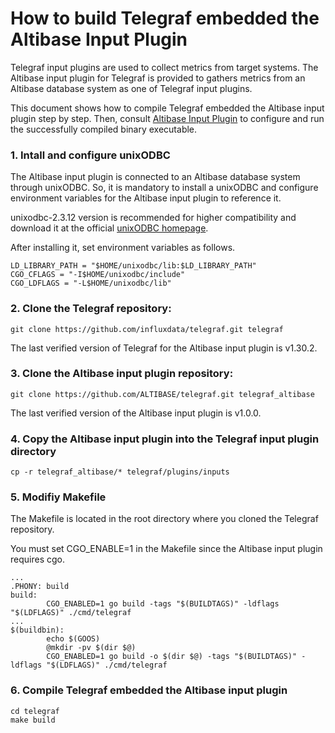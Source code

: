 # How to build Telegraf embedded the Altibase Input Plugin

Telegraf input plugins are used to collect metrics from target systems. The Altibase input plugin for Telegraf is provided to gathers metrics from an Altibase database system as one of Telegraf input plugins.

This document shows how to compile Telegraf embedded the Altibase input plugin step by step. Then, consult [Altibase Input Plugin][1] to configure and run the successfully compiled binary executable.

[1]: https://github.com/jiee-altibase/telegraf/blob/main/altibase/README.md

### 1. Intall and configure unixODBC

The Altibase input plugin is connected to an Altibase database system through unixODBC. So, it is mandatory to install a unixODBC and configure environment variables for the Altibase input plugin to reference it.

unixodbc-2.3.12 version is recommended for higher compatibility and download it at the official [unixODBC homepage](https://www.unixodbc.org).

After installing it, set environment variables as follows.

```
LD_LIBRARY_PATH = "$HOME/unixodbc/lib:$LD_LIBRARY_PATH"
CGO_CFLAGS = "-I$HOME/unixodbc/include"
CGO_LDFLAGS = "-L$HOME/unixodbc/lib"
```

### 2. Clone the Telegraf repository:

```
git clone https://github.com/influxdata/telegraf.git telegraf
```
The last verified version of Telegraf for the Altibase input plugin is v1.30.2.

### 3. Clone the Altibase input plugin repository:

```
git clone https://github.com/ALTIBASE/telegraf.git telegraf_altibase
```
The last verified version of the Altibase input plugin is v1.0.0.

### 4. Copy the Altibase input plugin into the Telegraf input plugin directory

```
cp -r telegraf_altibase/* telegraf/plugins/inputs
```

### 5. Modifiy Makefile

The Makefile is located in the root directory where you cloned the Telegraf repository.

You must set CGO_ENABLE=1 in the Makefile since the Altibase input plugin requires cgo.

```
...
.PHONY: build
build:
        CGO_ENABLED=1 go build -tags "$(BUILDTAGS)" -ldflags "$(LDFLAGS)" ./cmd/telegraf
...
$(buildbin):
        echo $(GOOS)
        @mkdir -pv $(dir $@)
        CGO_ENABLED=1 go build -o $(dir $@) -tags "$(BUILDTAGS)" -ldflags "$(LDFLAGS)" ./cmd/telegraf
```

### 6. Compile Telegraf embedded the Altibase input plugin
```
cd telegraf
make build
```

